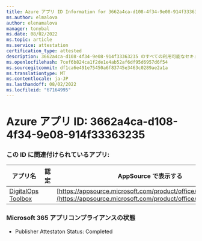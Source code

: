 ```yaml
---
title: Azure アプリ ID Information for 3662a4ca-d108-4f34-9e08-914f33363235
ms.author: elmalova
author: elenamalova
manager: tonybal
ms.date: 08/02/2022
ms.topic: article
ms.service: attestation
certification_type: attested
description: 3662a4ca-d108-4f34-9e08-914f33363235 のすべての利用可能なセキュリティとコンプライアンス情報。
ms.openlocfilehash: 7cef6b824ca1f2de1e4ab52af6df95d6957d6f54
ms.sourcegitcommit: df1ca6e491e75450a6f83745e3463c0289ae2a1a
ms.translationtype: MT
ms.contentlocale: ja-JP
ms.lasthandoff: 08/02/2022
ms.locfileid: "67164995"
---
```

# <a name="azure-app-id-3662a4ca-d108-4f34-9e08-914f33363235"></a>Azure アプリ ID: 3662a4ca-d108-4f34-9e08-914f33363235


### <a name="apps-associated-with-this-id"></a>この ID に関連付けられているアプリ:
| **アプリ名** | **認定** | **AppSource で表示する** |
|--------------|---------------|-----------------------|
| [DigitalOps Toolbox](../forward/WA200003934.md) |  | [https://appsource.microsoft.com/product/office/WA200003934](https://appsource.microsoft.com/product/office/WA200003934) |

### <a name="microsoft-365-app-compliance-status"></a>Microsoft 365 アプリコンプライアンスの状態
- Publisher Attestaton Status: Completed
